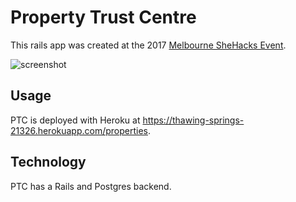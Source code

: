 # Property Trust Centre

This rails app was created at the 2017 [Melbourne SheHacks Event](http://girlgeekacademy.com/shehacks/).

![screenshot](images/screenshot.png)

## Usage

PTC is deployed with Heroku at https://thawing-springs-21326.herokuapp.com/properties.

## Technology

PTC has a Rails and Postgres backend.
